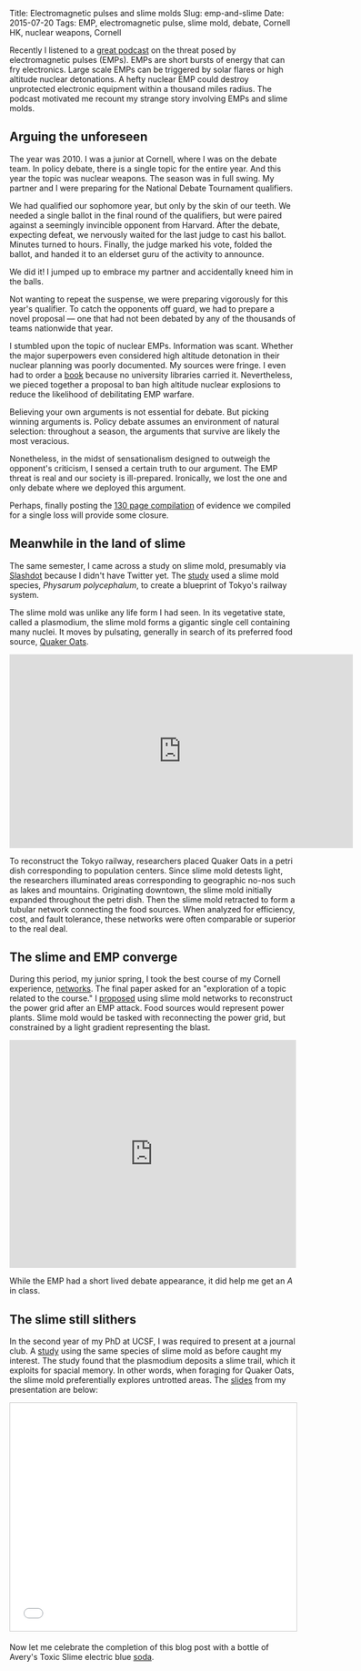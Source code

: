 Title: Electromagnetic pulses and slime molds
Slug: emp-and-slime
Date: 2015-07-20
Tags: EMP, electromagnetic pulse, slime mold, debate, Cornell HK, nuclear weapons, Cornell

Recently I listened to a [great podcast](https://youtu.be/DcqJl6dRu-A) on the threat posed by electromagnetic pulses (EMPs). EMPs are short bursts of energy that can fry electronics. Large scale EMPs can be triggered by solar flares or high altitude nuclear detonations. A hefty nuclear EMP could destroy unprotected electronic equipment within a thousand miles radius. The podcast motivated me recount my strange story involving EMPs and slime molds.

## Arguing the unforeseen

The year was 2010. I was a junior at Cornell, where I was on the debate team. In policy debate, there is a single topic for the entire year. And this year the topic was nuclear weapons. The season was in full swing. My partner and I were preparing for the National Debate Tournament qualifiers.

We had qualified our sophomore year, but only by the skin of our teeth. We needed a single ballot in the final round of the qualifiers, but were paired against a seemingly invincible opponent from Harvard. After the debate, expecting defeat, we nervously waited for the last judge to cast his ballot. Minutes turned to hours. Finally, the judge marked his vote, folded the ballot, and handed it to an elderset guru of the activity to announce.

We did it! I jumped up to embrace my partner and accidentally kneed him in the balls.

Not wanting to repeat the suspense, we were preparing vigorously for this year's qualifier. To catch the opponents off guard, we had to prepare a novel proposal — one that had not been debated by any of the thousands of teams nationwide that year.

I stumbled upon the topic of nuclear EMPs. Information was scant. Whether the major superpowers even considered high altitude detonation in their nuclear planning was poorly documented. My sources were fringe. I even had to order a [book](http://amzn.com/0964764369) because no university libraries carried it. Nevertheless, we pieced together a proposal to ban high altitude nuclear explosions to reduce the likelihood of debilitating EMP warfare.

Believing your own arguments is not essential for debate. But picking winning arguments is. Policy debate assumes an environment of natural selection: throughout a season, the arguments that survive are likely the most veracious.

Nonetheless, in the midst of sensationalism designed to outweigh the opponent's criticism, I sensed a certain truth to our argument. The EMP threat is real and our society is ill-prepared. Ironically, we lost the one and only debate where we deployed this argument.

Perhaps, finally posting the [130 page compilation](https://dx.doi.org/10.6084/m9.figshare.1487717) of evidence we compiled for a single loss will provide some closure.

## Meanwhile in the land of slime

The same semester, I came across a study on slime mold, presumably via [Slashdot](http://science.slashdot.org/story/10/01/22/1715229/slime-mold-could-lead-to-better-tech) because I didn't have Twitter yet. The [study](https://dx.doi.org/10.1126/science.1177894) used a slime mold species, *Physarum polycephalum*, to create a blueprint of Tokyo's railway system.

The slime mold was unlike any life form I had seen. In its vegetative state, called a plasmodium, the slime mold forms a gigantic single cell containing many nuclei. It moves by pulsating, generally in search of its preferred food source, [Quaker Oats](http://www.quakeroats.com/).

<p><div class="videoWrapper"><iframe width="604" height="340" src="https://www.youtube.com/embed/lls27hu03yw?start=10&feature=oembed&rel=0&theme=light&showinfo=0&autohide=1" frameborder="0" allowfullscreen></iframe></div></p>

To reconstruct the Tokyo railway, researchers placed Quaker Oats in a petri dish corresponding to population centers. Since slime mold detests light, the researchers illuminated areas corresponding to geographic no-nos such as lakes and mountains. Originating downtown, the slime mold initially expanded throughout the petri dish. Then the slime mold retracted to form a tubular network connecting the food sources. When analyzed for efficiency, cost, and fault tolerance, these networks were often comparable or superior to the real deal.

## The slime and EMP converge

During this period, my junior spring, I took the best course of my Cornell experience, [networks](https://courses.cit.cornell.edu/info2040_2010sp/). The final paper asked for an "exploration of a topic related to the course." I [proposed](https://dx.doi.org/10.6084/m9.figshare.1488841) using slime mold networks to reconstruct the power grid after an EMP attack. Food sources would represent power plants. Slime mold would be tasked with reconnecting the power grid, but constrained by a light gradient representing the blast.

<p><iframe src="http://wl.figshare.com/articles/1488841/embed?show_title=0" width="100%" height="400" frameborder="0"></iframe></p>

While the EMP had a short lived debate appearance, it did help me get an *A* in class.

## The slime still slithers

In the second year of my PhD at UCSF, I was required to present at a journal club. A [study](https://dx.doi.org/10.1073/pnas.1215037109) using the same species of slime mold as before caught my interest. The study found that the plasmodium deposits a slime trail, which it exploits for spacial memory. In other words, when foraging for Quaker Oats, the slime mold preferentially explores untrotted areas. The [slides](http://www.slideshare.net/himmelstein/slime-mold-short) from my presentation are below:

<iframe src="//www.slideshare.net/slideshow/embed_code/key/aQgbr1daU3tMIz" width="100%" height="400" frameborder="0" marginwidth="0" marginheight="0" scrolling="no" style="border:1px solid #CCC; border-width:1px; margin-bottom:5px; max-width: 100%;" allowfullscreen> </iframe>

Now let me celebrate the completion of this blog post with a bottle of Avery's Toxic Slime electric blue [soda](http://www.averysoda.com/TotallyGrossSoda.html).
